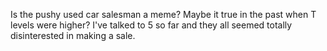 Is the pushy used car salesman a meme? Maybe it true in the past when T levels were higher? I've talked to 5 so far and they all seemed totally disinterested in making a sale.

